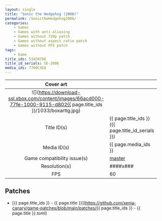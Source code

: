 ```yaml
---
layout: single
title: "Sonic the Hedgehog (2006)"
permalink: /SonictheHedgehog2006/
categories:
    - Games
    - Games with anti-aliasing
    - Games without 720p patch
    - Games without aspect ratio patch
    - Games without FPS patch
tags:
    - Game
title_ids: 534507D6
title_id_serials: SE-2006
media_ids: 7709C3E8
---
```


| Cover art                   |                                                                                        |
| :-------:                   | :-                                                                                     |
| ![](https://download-ssl.xbox.com/content/images/66acd000-77fe-1000-9115-d802{{ page.title_ids }}/1033/boxartlg.jpg) |
| Title ID(s)                 | {{ page.title_ids }} ({{ page.title_id_serials }})                                     |
| Media ID(s)                 | {{ page.media_ids }}                                                                   |
| Game compatibility issue(s) | [master](https://github.com/xenia-project/game-compatibility/issues/285)               |
| Resolution(s)               | ####x###                                                                               |
| FPS                         | 60                                                                                     |

## Patches
* [{{ page.title_ids }} - {{ page.title }}](https://github.com/xenia-canary/game-patches/blob/main/patches/{{ page.title_ids }} - {{ page.title }}.toml)
